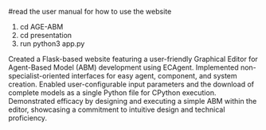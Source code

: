 #read the user manual for how to use the website 


1. cd AGE-ABM
2.  cd presentation 
2.  run python3 app.py


Created a Flask-based website featuring a user-friendly Graphical Editor for Agent-Based Model (ABM) development using ECAgent. Implemented non-specialist-oriented interfaces for easy agent, component, and system creation. Enabled user-configurable input parameters and the download of complete models as a single Python file for CPython execution. Demonstrated efficacy by designing and executing a simple ABM within the editor, showcasing a commitment to intuitive design and technical proficiency.


